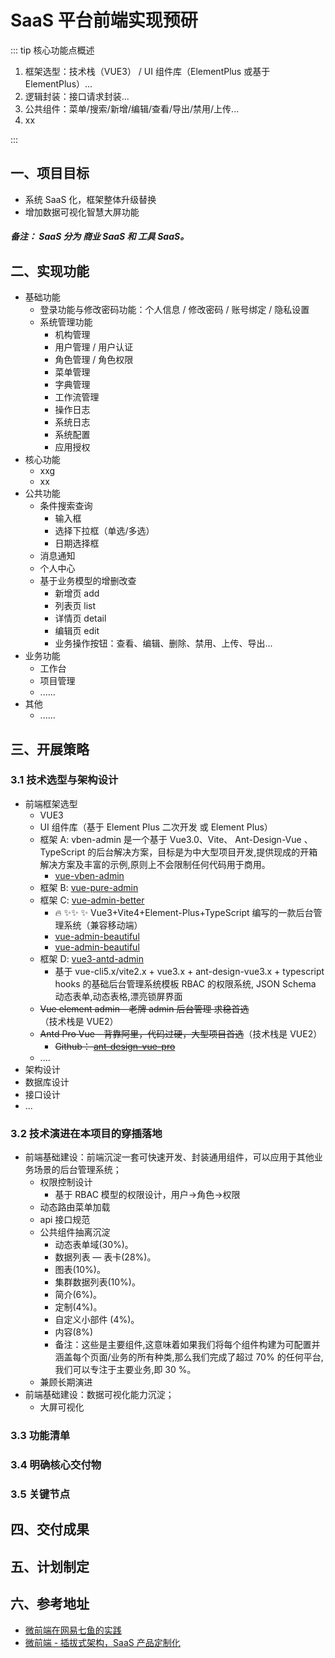 # SaaS 平台前端实现预研

::: tip 核心功能点概述

1. 框架选型：技术栈（VUE3） / UI 组件库（ElementPlus 或基于 ElementPlus）...
2. 逻辑封装：接口请求封装...
3. 公共组件：菜单/搜索/新增/编辑/查看/导出/禁用/上传...
4. xx

:::

## 一、项目目标

- 系统 SaaS 化，框架整体升级替换
- 增加数据可视化智慧大屏功能

##### 备注： SaaS 分为 商业 SaaS 和 工具 SaaS。

## 二、实现功能

- 基础功能
  - 登录功能与修改密码功能：个人信息 / 修改密码 / 账号绑定 / 隐私设置
  - 系统管理功能
    - 机构管理
    - 用户管理 / 用户认证
    - 角色管理 / 角色权限
    - 菜单管理
    - 字典管理
    - 工作流管理
    - 操作日志
    - 系统日志
    - 系统配置
    - 应用授权
- 核心功能
  - xxg
  - xx
- 公共功能
  - 条件搜索查询
    - 输入框
    - 选择下拉框（单选/多选）
    - 日期选择框
  - 消息通知
  - 个人中心
  - 基于业务模型的增删改查
    - 新增页 add
    - 列表页 list
    - 详情页 detail
    - 编辑页 edit
    - 业务操作按钮：查看、编辑、删除、禁用、上传、导出...
- 业务功能
  - 工作台
  - 项目管理
  - ......
- 其他
  - ......

## 三、开展策略

### 3.1 技术选型与架构设计

- 前端框架选型
  - VUE3
  - UI 组件库（基于 Element Plus 二次开发 或 Element Plus）
  - 框架 A: vben-admin 是一个基于 Vue3.0、Vite、 Ant-Design-Vue 、TypeScript 的后台解决方案，目标是为中大型项目开发,提供现成的开箱解决方案及丰富的示例,原则上不会限制任何代码用于商用。
    - [vue-vben-admin](https://github.com/vbenjs/vue-vben-admin)
  - 框架 B: [vue-pure-admin](https://github.com/pure-admin/vue-pure-admin)
  - 框架 C: [vue-admin-better](https://github.com/chuzhixin/vue-admin-better)
    - 🔥 ✨✨ ✨ Vue3+Vite4+Element-Plus+TypeScript 编写的一款后台管理系统（兼容移动端）
    - [vue-admin-beautiful](https://vue-admin-beautiful.com/admin-plus/#/dashboard)
    - [vue-admin-beautiful](https://vue-admin-beautiful.com/vue-admin-arco/#/dashboard/workplace)
  - 框架 D: [vue3-antd-admin](https://github.com/buqiyuan/vue3-antd-admin)
    - 基于 vue-cli5.x/vite2.x + vue3.x + ant-design-vue3.x + typescript hooks 的基础后台管理系统模板 RBAC 的权限系统, JSON Schema 动态表单,动态表格,漂亮锁屏界面
  - ~~Vue element admin - 老牌 admin 后台管理 求稳首选~~（技术栈是 VUE2）
  - ~~Antd Pro Vue - 背靠阿里，代码过硬，大型项目首选~~（技术栈是 VUE2）
    - ~~Github： [ant-design-vue-pro](https://github.com/vueComponent/ant-design-vue-pro)~~
  - ....
- 架构设计
- 数据库设计
- 接口设计
- ...

### 3.2 技术演进在本项目的穿插落地

- 前端基础建设：前端沉淀一套可快速开发、封装通用组件，可以应用于其他业务场景的后台管理系统；
  - 权限控制设计
    - 基于 RBAC 模型的权限设计，用户->角色->权限
  - 动态路由菜单加载
  - api 接口规范
  - 公共组件抽离沉淀
    - 动态表单域(30%)。
    - 数据列表 — 表卡(28%)。
    - 图表(10%)。
    - 集群数据列表(10%)。
    - 简介(6%)。
    - 定制(4%)。
    - 自定义小部件 (4%)。
    - 内容(8%)
    - 备注：这些是主要组件,这意味着如果我们将每个组件构建为可配置并涵盖每个页面/业务的所有种类,那么我们完成了超过 70% 的任何平台,我们可以专注于主要业务,即 30 %。
  - 兼顾长期演进
- 前端基础建设：数据可视化能力沉淀；
  - 大屏可视化

### 3.3 功能清单

### 3.4 明确核心交付物

### 3.5 关键节点

## 四、交付成果

## 五、计划制定

## 六、参考地址

- [微前端在网易七鱼的实践](https://www.sohu.com/a/438608052_100189839)
- [微前端 - 插拔式架构，SaaS 产品定制化](https://www.jianshu.com/p/c0172a917904)
